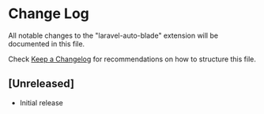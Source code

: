 # Change Log

All notable changes to the "laravel-auto-blade" extension will be documented in this file.

Check [Keep a Changelog](http://keepachangelog.com/) for recommendations on how to structure this file.

## [Unreleased]

- Initial release